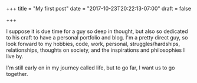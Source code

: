 +++
title = "My first post"
date = "2017-10-23T20:22:13-07:00"
draft = false

+++

I suppose it is due time for a guy so deep in thought, but also so dedicated to his craft to have a personal portfolio and blog. I'm a pretty direct guy, so look forward to my hobbies, code, work, personal, struggles/hardships, relationships, thoughts on society, and the inspirations and philosophies I live by.

I'm still early on in my journey called life, but to go far, I want us to go together.